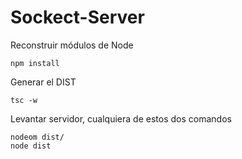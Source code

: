# Sockect-Server

Reconstruir módulos de Node
```
npm install
```

Generar el DIST
```
tsc -w
```

Levantar servidor, cualquiera de estos dos comandos
```
nodeom dist/
node dist
```
